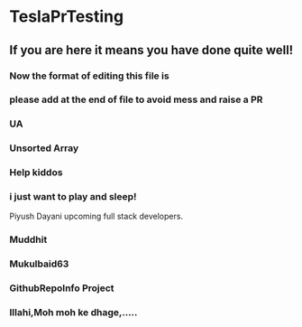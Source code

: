 # TeslaPrTesting

## If you are here it means you have done quite well!

### Now the format of editing this file is

### please add at the end of file to avoid mess and raise a PR

### UA


### Unsorted Array
### Help kiddos

### i just want to play and sleep!

Piyush Dayani
upcoming full stack developers.


### Muddhit

### Mukulbaid63
### GithubRepoInfo Project

### Illahi,Moh moh ke dhage,.....


